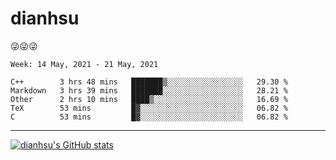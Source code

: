 
# dianhsu

:stuck_out_tongue_winking_eye::stuck_out_tongue_winking_eye::stuck_out_tongue_winking_eye:

<!--START_SECTION:waka-->
```text
Week: 14 May, 2021 - 21 May, 2021

C++        3 hrs 48 mins   ███████▒░░░░░░░░░░░░░░░░░   29.30 % 
Markdown   3 hrs 39 mins   ███████░░░░░░░░░░░░░░░░░░   28.21 % 
Other      2 hrs 10 mins   ████▒░░░░░░░░░░░░░░░░░░░░   16.69 % 
TeX        53 mins         █▓░░░░░░░░░░░░░░░░░░░░░░░   06.82 % 
C          53 mins         █▓░░░░░░░░░░░░░░░░░░░░░░░   06.82 % 
```
<!--END_SECTION:waka-->

---

[![dianhsu's GitHub stats](https://github-readme-stats.vercel.app/api?username=dianhsu)](https://github.com/anuraghazra/github-readme-stats)
